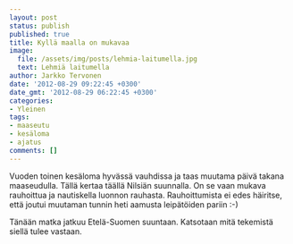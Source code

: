```yaml
---
layout: post
status: publish
published: true
title: Kyllä maalla on mukavaa
image:
  file: /assets/img/posts/lehmia-laitumella.jpg
  text: Lehmiä laitumella
author: Jarkko Tervonen
date: '2012-08-29 09:22:45 +0300'
date_gmt: '2012-08-29 06:22:45 +0300'
categories:
- Yleinen
tags:
- maaseutu
- kesäloma
- ajatus
comments: []
---
```

Vuoden toinen kesäloma hyvässä vauhdissa ja taas muutama päivä takana maaseudulla. Tällä kertaa täällä Nilsiän suunnalla. On se vaan mukava rauhoittua ja nautiskella luonnon rauhasta. Rauhoittumista ei edes häiritse, että joutui muutaman tunnin heti aamusta leipätöiden pariin :-)

Tänään matka jatkuu Etelä-Suomen suuntaan. Katsotaan mitä tekemistä siellä tulee vastaan.
